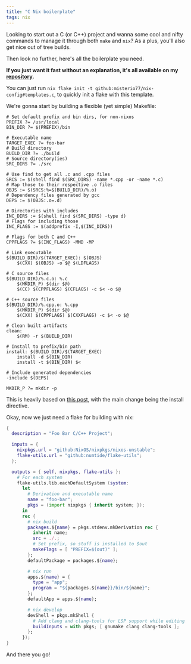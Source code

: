 ```yaml
---
title: "C Nix boilerplate"
tags: nix
---
```


Looking to start out a C (or C++) project and wanna some cool and nifty commands to manage it through both `make` and `nix`? As a plus, you'll also get nice out of tree builds.

Then look no further, here's all the boilerplate you need.

**If you just want it fast without an explanation, it's all available on my [repository](https://github.com/Misterio77/nix-config/tree/6be94519831d2723a09e03352bad5c21adced399/templates/c).**

You can just run `nix flake init -t github:misterio77/nix-config#templates.c`, to quickly init a flake with this template.

We're gonna start by building a flexible (yet simple) Makefile:
```make
# Set default prefix and bin dirs, for non-nixos
PREFIX ?= /usr/local
BIN_DIR ?= $(PREFIX)/bin

# Executable name
TARGET_EXEC ?= foo-bar
# Build directory
BUILD_DIR ?= ./build
# Source directory(ies)
SRC_DIRS ?= ./src

# Use find to get all .c and .cpp files
SRCS := $(shell find $(SRC_DIRS) -name *.cpp -or -name *.c)
# Map those to their respective .o files
OBJS := $(SRCS:%=$(BUILD_DIR)/%.o)
# Dependency files generated by gcc
DEPS := $(OBJS:.o=.d)

# Directories with includes
INC_DIRS := $(shell find $(SRC_DIRS) -type d)
# Flags for including those
INC_FLAGS := $(addprefix -I,$(INC_DIRS))

# Flags for both C and C++
CPPFLAGS ?= $(INC_FLAGS) -MMD -MP

# Link executable
$(BUILD_DIR)/$(TARGET_EXEC): $(OBJS)
	$(CXX) $(OBJS) -o $@ $(LDFLAGS)

# C source files
$(BUILD_DIR)/%.c.o: %.c
	$(MKDIR_P) $(dir $@)
	$(CC) $(CPPFLAGS) $(CFLAGS) -c $< -o $@

# C++ source files
$(BUILD_DIR)/%.cpp.o: %.cpp
	$(MKDIR_P) $(dir $@)
	$(CXX) $(CPPFLAGS) $(CXXFLAGS) -c $< -o $@

# Clean built artifacts
clean:
	$(RM) -r $(BUILD_DIR)

# Install to prefix/bin path
install: $(BUILD_DIR)/$(TARGET_EXEC)
	install -d $(BIN_DIR)
	install -t $(BIN_DIR) $<

# Include generated dependencies
-include $(DEPS)

MKDIR_P ?= mkdir -p
```

This is heavily based on [this post](https://spin.atomicobject.com/2016/08/26/makefile-c-projects/), with the main change being the install directive.

Okay, now we just need a flake for building with nix:
```nix
{
  description = "Foo Bar C/C++ Project";

  inputs = {
    nixpkgs.url = "github:NixOS/nixpkgs/nixos-unstable";
    flake-utils.url = "github:numtide/flake-utils";
  };

  outputs = { self, nixpkgs, flake-utils }:
    # For each system
    flake-utils.lib.eachDefaultSystem (system:
      let
        # Derivation and executable name
        name = "foo-bar";
        pkgs = (import nixpkgs { inherit system; });
      in
      rec {
        # nix build
        packages.${name} = pkgs.stdenv.mkDerivation rec {
          inherit name;
          src = ./.;
          # Set prefix, so stuff is installed to $out
          makeFlags = [ "PREFIX=$(out)" ];
        };
        defaultPackage = packages.${name};

        # nix run
        apps.${name} = {
          type = "app";
          program = "${packages.${name}}/bin/${name}";
        };
        defaultApp = apps.${name};

        # nix develop
        devShell = pkgs.mkShell {
          # Add clang and clang-tools for LSP support while editing
          buildInputs = with pkgs; [ gnumake clang clang-tools ];
        };
      });
}
```

And there you go!
